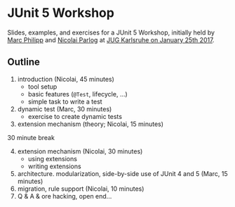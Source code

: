 # JUnit 5 Workshop

Slides, examples, and exercises for a JUnit 5 Workshop, initially held by [Marc Philipp](http://twitter.com/marcphilipp) and [Nicolai Parlog](https://twitter.com/nipafx) at [JUG Karlsruhe on January 25th 2017](http://jug-karlsruhe.de/content/junit-workshop/).

## Outline

1. introduction (Nicolai, 45 minutes)
    * tool setup
    * basic features (`@Test`, lifecycle, ...)
    * simple task to write a test
2. dynamic test (Marc, 30 minutes)
    * exercise to create dynamic tests
3. extension mechanism (theory; Nicolai, 15 minutes)

30 minute break

4. extension mechanism (Nicolai, 30 minutes)
    * using extensions
    * writing extensions
5. architecture. modularization, side-by-side use of JUnit 4 and 5 (Marc, 15 minutes)
6. migration, rule support (Nicolai, 10 minutes)
7. Q & A & ore hacking, open end...
